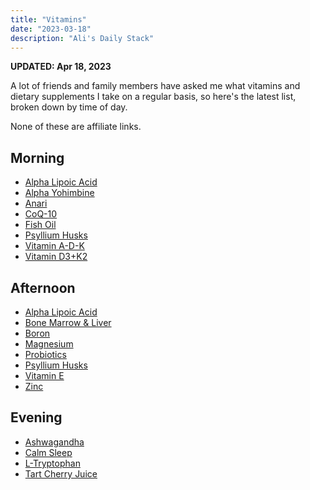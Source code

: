 ```yaml
---
title: "Vitamins"
date: "2023-03-18"
description: "Ali's Daily Stack"
---
```


**UPDATED: Apr 18, 2023**

A lot of friends and family members have asked me what vitamins and dietary supplements I take on a regular basis, so here's the latest list, broken down by time of day.

None of these are affiliate links.



## Morning

- [Alpha Lipoic Acid](https://www.amazon.com/gp/product/B01CKLMWYS/ref=ppx_yo_dt_b_search_asin_title?ie=UTF8&psc=1)
- [Alpha Yohimbine](https://www.amazon.com/gp/product/B09MML3Y2H/ref=ppx_yo_dt_b_search_asin_title?ie=UTF8&psc=1)
- [Anari](https://anari.io)
- [CoQ-10](https://www.amazon.com/gp/product/B0014BDZ88/ref=ppx_yo_dt_b_search_asin_title?ie=UTF8&psc=1)
- [Fish Oil](https://www.amazon.com/gp/product/B01BTBZWBU/ref=ppx_yo_dt_b_search_asin_title?ie=UTF8&psc=1)
- [Psyllium Husks](https://www.vitaminshoppe.com/p/psyllium-husk-acidophilus-100-capsules/vs-1132)
- [Vitamin A-D-K](https://shop.bulletproof.com/products/vitamins-a-d-k-30-count)
- [Vitamin D3+K2](https://www.amazon.com/gp/product/B07255MPRN/ref=ppx_yo_dt_b_search_asin_title?ie=UTF8&psc=1)

## Afternoon
- [Alpha Lipoic Acid](https://www.amazon.com/gp/product/B01CKLMWYS/ref=ppx_yo_dt_b_search_asin_title?ie=UTF8&psc=1)
- [Bone Marrow & Liver](https://shop.heartandsoil.co/products/bone-marrow-liver)
- [Boron](https://www.amazon.com/gp/product/B07X27P7V4/ref=ppx_yo_dt_b_search_asin_title?ie=UTF8&psc=1)
- [Magnesium](https://www.amazon.com/gp/product/B09QNCMLT4/ref=ppx_yo_dt_b_search_asin_title?ie=UTF8&psc=1)
- [Probiotics](https://seed.com/)
- [Psyllium Husks](https://www.vitaminshoppe.com/p/psyllium-husk-acidophilus-100-capsules/vs-1132)
- [Vitamin E](https://www.amazon.com/dp/B002HZ9BJW?ref=ppx_yo2ov_dt_b_product_details&th=1)
- [Zinc](https://www.amazon.com/gp/product/B0918RXWRY/ref=ppx_yo_dt_b_search_asin_title?ie=UTF8&psc=1)

## Evening
- [Ashwagandha](https://www.amazon.com/gp/product/B07G7XZT5K/ref=ppx_yo_dt_b_search_asin_title?ie=UTF8&psc=1)
- [Calm Sleep](https://www.amazon.com/dp/B09345846G?ref=ppx_yo2ov_dt_b_product_details&th=1)
- [L-Tryptophan](https://www.vitaminshoppe.com/p/l-tryptophan-500-mg-60-veggie-caps/vs-2537)
- [Tart Cherry Juice](https://www.pureformulas.com/organic-tart-cherry-ultra-5x-100-juice-concentrate-16-fl-oz-473-ml-by-dynamic-health.html)
